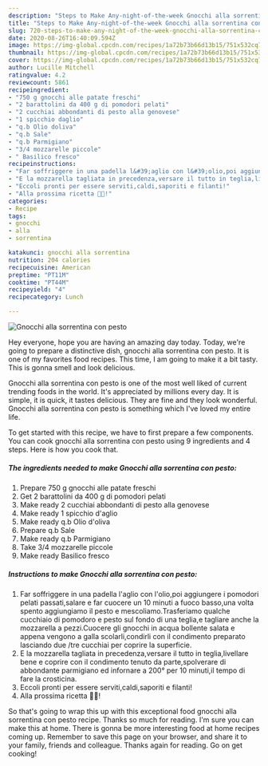 ```yaml
---
description: "Steps to Make Any-night-of-the-week Gnocchi alla sorrentina con pesto"
title: "Steps to Make Any-night-of-the-week Gnocchi alla sorrentina con pesto"
slug: 720-steps-to-make-any-night-of-the-week-gnocchi-alla-sorrentina-con-pesto
date: 2020-08-26T16:40:09.594Z
image: https://img-global.cpcdn.com/recipes/1a72b73b66d13b15/751x532cq70/gnocchi-alla-sorrentina-con-pesto-recipe-main-photo.jpg
thumbnail: https://img-global.cpcdn.com/recipes/1a72b73b66d13b15/751x532cq70/gnocchi-alla-sorrentina-con-pesto-recipe-main-photo.jpg
cover: https://img-global.cpcdn.com/recipes/1a72b73b66d13b15/751x532cq70/gnocchi-alla-sorrentina-con-pesto-recipe-main-photo.jpg
author: Lucille Mitchell
ratingvalue: 4.2
reviewcount: 5861
recipeingredient:
- "750 g gnocchi alle patate freschi"
- "2 barattolini da 400 g di pomodori pelati"
- "2 cucchiai abbondanti di pesto alla genovese"
- "1 spicchio daglio"
- "q.b Olio doliva"
- "q.b Sale"
- "q.b Parmigiano"
- "3/4 mozzarelle piccole"
- " Basilico fresco"
recipeinstructions:
- "Far soffriggere in una padella l&#39;aglio con l&#39;olio,poi aggiungere i pomodori pelati passati,salare e far cuocere un 10 minuti a fuoco basso,una volta spento aggiungiamo il pesto e mescoliamo.Trasferiamo qualche cucchiaio di pomodoro e pesto sul fondo di una teglia,e tagliare anche la mozzarella a pezzi.Cuocere gli gnocchi in acqua bollente salata e appena vengono a galla scolarli,condirli con il condimento preparato lasciando due /tre cucchiai per coprire la superficie."
- "E la mozzarella tagliata in precedenza,versare il tutto in teglia,livellare bene e coprire con il condimento tenuto da parte,spolverare di abbondante parmigiano ed infornare a 200° per 10 minuti,il tempo di fare la crosticina."
- "Eccoli pronti per essere serviti,caldi,saporiti e filanti!"
- "Alla prossima ricetta 👩‍🍳!"
categories:
- Recipe
tags:
- gnocchi
- alla
- sorrentina

katakunci: gnocchi alla sorrentina 
nutrition: 204 calories
recipecuisine: American
preptime: "PT11M"
cooktime: "PT44M"
recipeyield: "4"
recipecategory: Lunch

---
```



![Gnocchi alla sorrentina con pesto](https://img-global.cpcdn.com/recipes/1a72b73b66d13b15/751x532cq70/gnocchi-alla-sorrentina-con-pesto-recipe-main-photo.jpg)

Hey everyone, hope you are having an amazing day today. Today, we're going to prepare a distinctive dish, gnocchi alla sorrentina con pesto. It is one of my favorites food recipes. This time, I am going to make it a bit tasty. This is gonna smell and look delicious.

Gnocchi alla sorrentina con pesto is one of the most well liked of current trending foods in the world. It's appreciated by millions every day. It is simple, it is quick, it tastes delicious. They are fine and they look wonderful. Gnocchi alla sorrentina con pesto is something which I've loved my entire life.




To get started with this recipe, we have to first prepare a few components. You can cook gnocchi alla sorrentina con pesto using 9 ingredients and 4 steps. Here is how you cook that.

<!--inarticleads1-->

##### The ingredients needed to make Gnocchi alla sorrentina con pesto:

1. Prepare 750 g gnocchi alle patate freschi
1. Get 2 barattolini da 400 g di pomodori pelati
1. Make ready 2 cucchiai abbondanti di pesto alla genovese
1. Make ready 1 spicchio d&#39;aglio
1. Make ready q.b Olio d&#39;oliva
1. Prepare q.b Sale
1. Make ready q.b Parmigiano
1. Take 3/4 mozzarelle piccole
1. Make ready  Basilico fresco




<!--inarticleads2-->

##### Instructions to make Gnocchi alla sorrentina con pesto:

1. Far soffriggere in una padella l&#39;aglio con l&#39;olio,poi aggiungere i pomodori pelati passati,salare e far cuocere un 10 minuti a fuoco basso,una volta spento aggiungiamo il pesto e mescoliamo.Trasferiamo qualche cucchiaio di pomodoro e pesto sul fondo di una teglia,e tagliare anche la mozzarella a pezzi.Cuocere gli gnocchi in acqua bollente salata e appena vengono a galla scolarli,condirli con il condimento preparato lasciando due /tre cucchiai per coprire la superficie.
1. E la mozzarella tagliata in precedenza,versare il tutto in teglia,livellare bene e coprire con il condimento tenuto da parte,spolverare di abbondante parmigiano ed infornare a 200° per 10 minuti,il tempo di fare la crosticina.
1. Eccoli pronti per essere serviti,caldi,saporiti e filanti!
1. Alla prossima ricetta 👩‍🍳!




So that's going to wrap this up with this exceptional food gnocchi alla sorrentina con pesto recipe. Thanks so much for reading. I'm sure you can make this at home. There is gonna be more interesting food at home recipes coming up. Remember to save this page on your browser, and share it to your family, friends and colleague. Thanks again for reading. Go on get cooking!
